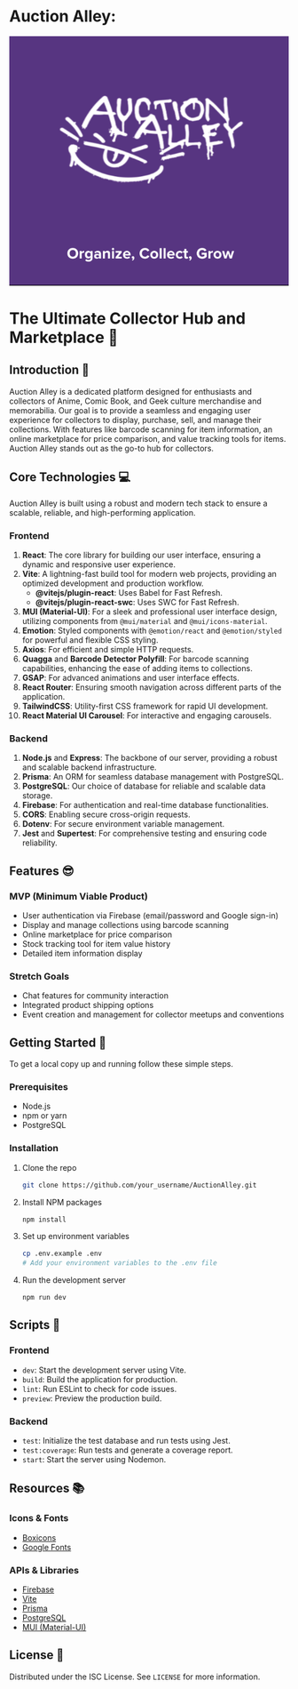 # Auction Alley: 

![Auction_Alley_Banner](/src/assets/Project_Imgs/Auction_Alley_Banner.png)

# The Ultimate Collector Hub and Marketplace 🚀

## Introduction 📝

Auction Alley is a dedicated platform designed for enthusiasts and collectors of Anime, Comic Book, and Geek culture merchandise and memorabilia. Our goal is to provide a seamless and engaging user experience for collectors to display, purchase, sell, and manage their collections. With features like barcode scanning for item information, an online marketplace for price comparison, and value tracking tools for items. Auction Alley stands out as the go-to hub for collectors.

## Core Technologies 💻

Auction Alley is built using a robust and modern tech stack to ensure a scalable, reliable, and high-performing application.

### Frontend

1. **React**: The core library for building our user interface, ensuring a dynamic and responsive user experience.
2. **Vite**: A lightning-fast build tool for modern web projects, providing an optimized development and production workflow.
   - **@vitejs/plugin-react**: Uses Babel for Fast Refresh.
   - **@vitejs/plugin-react-swc**: Uses SWC for Fast Refresh.
3. **MUI (Material-UI)**: For a sleek and professional user interface design, utilizing components from `@mui/material` and `@mui/icons-material`.
4. **Emotion**: Styled components with `@emotion/react` and `@emotion/styled` for powerful and flexible CSS styling.
5. **Axios**: For efficient and simple HTTP requests.
6. **Quagga** and **Barcode Detector Polyfill**: For barcode scanning capabilities, enhancing the ease of adding items to collections.
7. **GSAP**: For advanced animations and user interface effects.
8. **React Router**: Ensuring smooth navigation across different parts of the application.
9. **TailwindCSS**: Utility-first CSS framework for rapid UI development.
10. **React Material UI Carousel**: For interactive and engaging carousels.

### Backend

1. **Node.js** and **Express**: The backbone of our server, providing a robust and scalable backend infrastructure.
2. **Prisma**: An ORM for seamless database management with PostgreSQL.
3. **PostgreSQL**: Our choice of database for reliable and scalable data storage.
4. **Firebase**: For authentication and real-time database functionalities.
5. **CORS**: Enabling secure cross-origin requests.
6. **Dotenv**: For secure environment variable management.
7. **Jest** and **Supertest**: For comprehensive testing and ensuring code reliability.

## Features 😎

### MVP (Minimum Viable Product)
- User authentication via Firebase (email/password and Google sign-in)
- Display and manage collections using barcode scanning
- Online marketplace for price comparison
- Stock tracking tool for item value history
- Detailed item information display

### Stretch Goals
- Chat features for community interaction
- Integrated product shipping options
- Event creation and management for collector meetups and conventions

## Getting Started 🚀

To get a local copy up and running follow these simple steps.

### Prerequisites

- Node.js
- npm or yarn
- PostgreSQL

### Installation

1. Clone the repo
   ```sh
   git clone https://github.com/your_username/AuctionAlley.git
    ```
2. Install NPM packages
    ```sh
    npm install
    ```
3. Set up environment variables
    ```sh
    cp .env.example .env
    # Add your environment variables to the .env file
    ```
4. Run the development server
    ```sh
    npm run dev
    ```

## Scripts 📜

### Frontend
- `dev`: Start the development server using Vite.
- `build`: Build the application for production.
- `lint`: Run ESLint to check for code issues.
- `preview`: Preview the production build.

### Backend
- `test`: Initialize the test database and run tests using Jest.
- `test:coverage`: Run tests and generate a coverage report.
- `start`: Start the server using Nodemon.

## Resources 📚

### Icons & Fonts
- [Boxicons](https://boxicons.com/)
- [Google Fonts](https://fonts.google.com/)

### APIs & Libraries
- [Firebase](https://firebase.google.com/)
- [Vite](https://vitejs.dev/)
- [Prisma](https://www.prisma.io/)
- [PostgreSQL](https://www.postgresql.org/)
- [MUI (Material-UI)](https://mui.com/)

## License 📄

Distributed under the ISC License. See `LICENSE` for more information.

